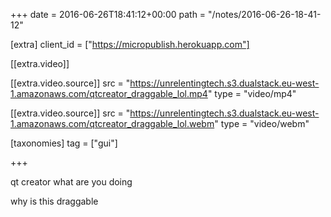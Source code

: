 +++
date = 2016-06-26T18:41:12+00:00
path = "/notes/2016-06-26-18-41-12"

[extra]
client_id = ["https://micropublish.herokuapp.com"]

[[extra.video]]

[[extra.video.source]]
src = "https://unrelentingtech.s3.dualstack.eu-west-1.amazonaws.com/qtcreator_draggable_lol.mp4"
type = "video/mp4"

[[extra.video.source]]
src = "https://unrelentingtech.s3.dualstack.eu-west-1.amazonaws.com/qtcreator_draggable_lol.webm"
type = "video/webm"

[taxonomies]
tag = ["gui"]

+++

<p>qt creator what are you doing</p>
<p>why is this draggable</p>